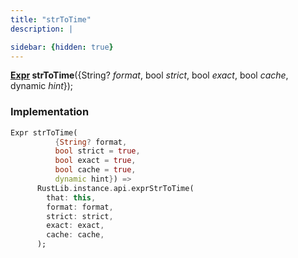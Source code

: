 ```yaml
---
title: "strToTime"
description: |

sidebar: {hidden: true}
---
```

<span class="dart-code"><strong>[Expr] strToTime</strong>({<span class="nobr">String? <i>format</i></span>, <span class="nobr">bool <i>strict</i></span>, <span class="nobr">bool <i>exact</i></span>, <span class="nobr">bool <i>cache</i></span>, <span class="nobr">dynamic <i>hint</i></span>});</span>


### Implementation
```dart
Expr strToTime(
          {String? format,
          bool strict = true,
          bool exact = true,
          bool cache = true,
          dynamic hint}) =>
      RustLib.instance.api.exprStrToTime(
        that: this,
        format: format,
        strict: strict,
        exact: exact,
        cache: cache,
      );
```

[Expr]: /reference/classes/expr